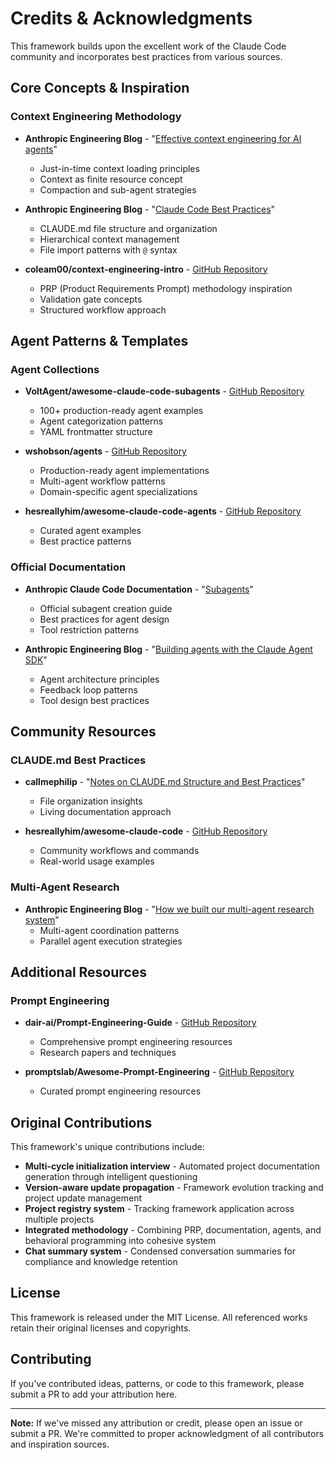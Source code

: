 # Credits & Acknowledgments

This framework builds upon the excellent work of the Claude Code community and incorporates best practices from various sources.

## Core Concepts & Inspiration

### Context Engineering Methodology
- **Anthropic Engineering Blog** - "[Effective context engineering for AI agents](https://www.anthropic.com/engineering/effective-context-engineering-for-ai-agents)"
  - Just-in-time context loading principles
  - Context as finite resource concept
  - Compaction and sub-agent strategies

- **Anthropic Engineering Blog** - "[Claude Code Best Practices](https://www.anthropic.com/engineering/claude-code-best-practices)"
  - CLAUDE.md file structure and organization
  - Hierarchical context management
  - File import patterns with `@` syntax

- **coleam00/context-engineering-intro** - [GitHub Repository](https://github.com/coleam00/context-engineering-intro)
  - PRP (Product Requirements Prompt) methodology inspiration
  - Validation gate concepts
  - Structured workflow approach

## Agent Patterns & Templates

### Agent Collections
- **VoltAgent/awesome-claude-code-subagents** - [GitHub Repository](https://github.com/VoltAgent/awesome-claude-code-subagents)
  - 100+ production-ready agent examples
  - Agent categorization patterns
  - YAML frontmatter structure

- **wshobson/agents** - [GitHub Repository](https://github.com/wshobson/agents)
  - Production-ready agent implementations
  - Multi-agent workflow patterns
  - Domain-specific agent specializations

- **hesreallyhim/awesome-claude-code-agents** - [GitHub Repository](https://github.com/hesreallyhim/awesome-claude-code-agents)
  - Curated agent examples
  - Best practice patterns

### Official Documentation
- **Anthropic Claude Code Documentation** - "[Subagents](https://docs.claude.com/en/docs/claude-code/sub-agents)"
  - Official subagent creation guide
  - Best practices for agent design
  - Tool restriction patterns

- **Anthropic Engineering Blog** - "[Building agents with the Claude Agent SDK](https://www.anthropic.com/engineering/building-agents-with-the-claude-agent-sdk)"
  - Agent architecture principles
  - Feedback loop patterns
  - Tool design best practices

## Community Resources

### CLAUDE.md Best Practices
- **callmephilip** - "[Notes on CLAUDE.md Structure and Best Practices](https://callmephilip.com/posts/notes-on-claude-md-structure-and-best-practices/)"
  - File organization insights
  - Living documentation approach

- **hesreallyhim/awesome-claude-code** - [GitHub Repository](https://github.com/hesreallyhim/awesome-claude-code)
  - Community workflows and commands
  - Real-world usage examples

### Multi-Agent Research
- **Anthropic Engineering Blog** - "[How we built our multi-agent research system](https://www.anthropic.com/engineering/multi-agent-research-system)"
  - Multi-agent coordination patterns
  - Parallel agent execution strategies

## Additional Resources

### Prompt Engineering
- **dair-ai/Prompt-Engineering-Guide** - [GitHub Repository](https://github.com/dair-ai/Prompt-Engineering-Guide)
  - Comprehensive prompt engineering resources
  - Research papers and techniques

- **promptslab/Awesome-Prompt-Engineering** - [GitHub Repository](https://github.com/promptslab/Awesome-Prompt-Engineering)
  - Curated prompt engineering resources

## Original Contributions

This framework's unique contributions include:
- **Multi-cycle initialization interview** - Automated project documentation generation through intelligent questioning
- **Version-aware update propagation** - Framework evolution tracking and project update management
- **Project registry system** - Tracking framework application across multiple projects
- **Integrated methodology** - Combining PRP, documentation, agents, and behavioral programming into cohesive system
- **Chat summary system** - Condensed conversation summaries for compliance and knowledge retention

## License

This framework is released under the MIT License. All referenced works retain their original licenses and copyrights.

## Contributing

If you've contributed ideas, patterns, or code to this framework, please submit a PR to add your attribution here.

---

**Note:** If we've missed any attribution or credit, please open an issue or submit a PR. We're committed to proper acknowledgment of all contributors and inspiration sources.
